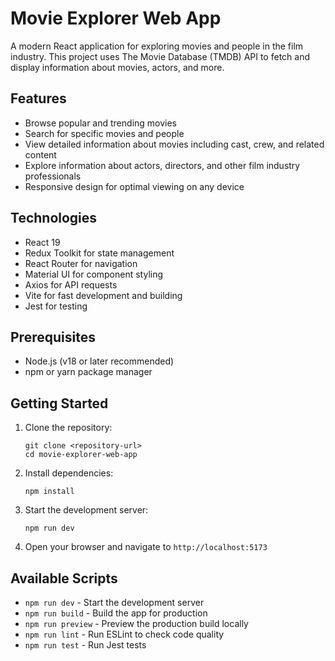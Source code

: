 # Movie Explorer Web App

A modern React application for exploring movies and people in the film industry. This project uses The Movie Database (TMDB) API to fetch and display information about movies, actors, and more.

## Features

- Browse popular and trending movies
- Search for specific movies and people
- View detailed information about movies including cast, crew, and related content
- Explore information about actors, directors, and other film industry professionals
- Responsive design for optimal viewing on any device

## Technologies

- React 19
- Redux Toolkit for state management
- React Router for navigation
- Material UI for component styling
- Axios for API requests
- Vite for fast development and building
- Jest for testing

## Prerequisites

- Node.js (v18 or later recommended)
- npm or yarn package manager

## Getting Started

1. Clone the repository:
   ```
   git clone <repository-url>
   cd movie-explorer-web-app
   ```

2. Install dependencies:
   ```
   npm install
   ```

3. Start the development server:
   ```
   npm run dev
   ```

4. Open your browser and navigate to `http://localhost:5173`

## Available Scripts

- `npm run dev` - Start the development server
- `npm run build` - Build the app for production
- `npm run preview` - Preview the production build locally
- `npm run lint` - Run ESLint to check code quality
- `npm run test` - Run Jest tests

